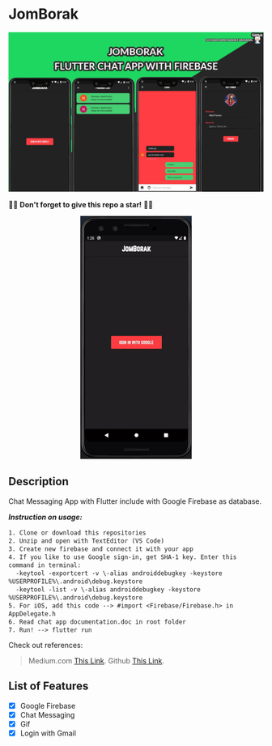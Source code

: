 # JomBorak
![JomBorak](https://github.com/nabilfarhann/JomBorak/blob/master/demo.png?raw=true)

:star2::star2: **Don't forget to give this repo a star!** :star2::star2:

<p align="center">
  <img src="demo.gif">
</p>

## Description
Chat Messaging App with Flutter include with Google Firebase as database.

***Instruction on usage:***
````
1. Clone or download this repositories
2. Unzip and open with TextEditor (VS Code)
3. Create new firebase and connect it with your app
4. If you like to use Google sign-in, get SHA-1 key. Enter this command in terminal:
  -keytool -exportcert -v \-alias androiddebugkey -keystore %USERPROFILE%\.android\debug.keystore
  -keytool -list -v \-alias androiddebugkey -keystore %USERPROFILE%\.android\debug.keystore
5. For iOS, add this code --> #import <Firebase/Firebase.h> in AppDelegate.h
6. Read chat app documentation.doc in root folder
7. Run! --> flutter run
````

Check out references:
> Medium.com [This Link](https://medium.com/flutter-community/building-a-chat-app-with-flutter-and-firebase-from-scratch-9eaa7f41782e).
> Github [This Link](https://github.com/duytq94/flutter-chat-demo).

## List of Features
- [x] Google Firebase
- [x] Chat Messaging
- [x] Gif
- [x] Login with Gmail
